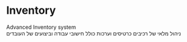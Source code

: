 # Inventory
Advanced Inventory system <br>
ניהול מלאי של רכיבים כרטיסים וערכות כולל חישובי עבודה וביצועים של העובדים
